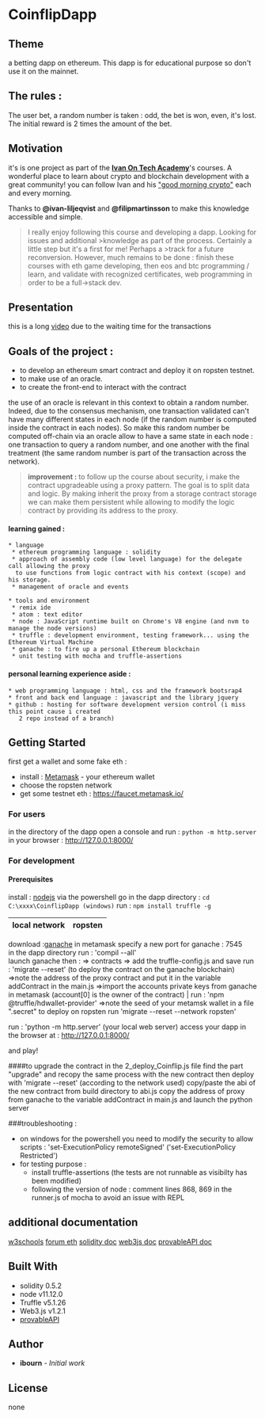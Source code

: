 # CoinflipDapp

 ## Theme
  a betting dapp on ethereum.
  This dapp is for educational purpose so don't use it on the mainnet.

 ## The rules :
  The user bet, a random number is taken : odd, the bet is won, even, it's lost. The initial reward is 2 times the amount of the bet.

 ## Motivation
  it's is one project as part of the [**Ivan On Tech Academy**](https://academy.ivanontech.com/)'s courses. A wonderful place to learn about crypto and  blockchain development with a great community!
  you can follow Ivan and his ["good morning crypto"](https://academy.ivanontech.com/live) each and every morning.

  Thanks to __@ivan-liljeqvist__ and __@filipmartinsson__ to make this knowledge accessible and simple.

  >I really enjoy following this course and developing a dapp. Looking for issues and additional >knowledge as part of the process. Certainly a little step but it's a first for me! Perhaps a >track for a future reconversion. However, much remains to be done : finish these courses with eth game developing, then eos and btc programming / learn, and validate with recognized certificates, web programming in order to be a full->stack dev.

 ## Presentation
  this is a long [video](https://vimeo.com/421694810) due to the waiting time for the transactions

 ## Goals of the project :
  * to develop an ethereum smart contract and deploy it on ropsten testnet.
  * to make use of an oracle.
  * to create the front-end to interact with the contract

  the use of an oracle is relevant in this context to obtain a random number. Indeed, due to the consensus mechanism, one transaction validated can't have many different states in each node (if the random number is computed inside the contract in each nodes). So make this random number be computed off-chain via an oracle allow to have a same state in each node : one transaction to query a random number, and one another with the final treatment (the same random number is part of the transaction across the network).

  >__improvement :__ to follow up the course about security, i make the contract upgradeable using a proxy pattern. The goal is to split data and logic. By making inherit the proxy from a storage contract storage we can make them persistent while allowing to modify the logic contract by providing its address to the proxy.   

  #### learning gained :
    * language
     * ethereum programming language : solidity
     * approach of assembly code (low level language) for the delegate call allowing the proxy
      to use functions from logic contract with his context (scope) and his storage.
     * management of oracle and events

    * tools and environment
     * remix ide
     * atom : text editor
     * node : JavaScript runtime built on Chrome's V8 engine (and nvm to manage the node versions)  
     * truffle : development environment, testing framework... using the Ethereum Virtual Machine
     * ganache : to fire up a personal Ethereum blockchain
     * unit testing with mocha and truffle-assertions

   #### personal learning experience aside :
    * web programming language : html, css and the framework bootsrap4
    * front and back end language : javascript and the library jquery
    * github : hosting for software development version control (i miss this point cause i created
       2 repo instead of a branch)

 ## Getting Started
  first get a wallet and some fake eth :
  * install : [Metamask](https://metamask.io/) - your ethereum wallet
  * choose the ropsten network
  * get some testnet eth : https://faucet.metamask.io/

  ### For users
  in the directory of the dapp open a console and run : `python -m http.server`
  in your browser : http://127.0.0.1:8000/

  ### For development
  #### Prerequisites
  install : [nodejs](https://nodejs.org/en/)
  via the powershell go in the dapp directory : `cd C:\xxxx\CoinflipDapp (windows)`
  run : `npm install truffle -g`

  **local network**  | **ropsten**
  ------------------------------------|------------------------------------
  download :[ganache](https://www.trufflesuite.com/ganache)
  in metamask specify a new port for ganache : 7545  
  in the dapp directory run :     'compil --all'   
  launch ganache then :
  => contracts => add the truffle-config.js and save
  run :     'migrate --reset'
  (to deploy the contract on the ganache blockchain)
  =>note the address of the proxy contract
  and put it in the variable addContract
  in the main.js
  =>import the accounts private keys from ganache
   in metamask (account[0] is the owner of the contract) | run :     'npm @truffle/hdwallet-provider' =>note the seed of your metamsk wallet in a file ".secret" to deploy on ropsten  run     'migrate --reset --network ropsten'

  run :     'python -m http.server' (your local web server)
  access your dapp in the browser at : http://127.0.0.1:8000/

  and play!

  ####to upgrade the contract
  in the 2_deploy_Coinflip.js file find the part "upgrade" and recopy the same process with the new contract then deploy with    'migrate --reset'    (according to the network used)
  copy/paste the abi of the new contract from build directory to abi.js
  copy the address of proxy from ganache to the variable addContract in main.js
  and launch the python server


  ###troubleshooting :
   * on windows for the powershell you need to modify the security to allow scripts :
   'set-ExecutionPolicy remoteSigned' ('set-ExecutionPolicy Restricted')
   * for testing purpose :
     * install truffle-assertions (the tests are not runnable as visibilty has been modified)
     * following the version of node : comment lines 868, 869 in the runner.js of mocha to avoid an issue with REPL


 ## additional documentation
 [w3schools](https://www.w3schools.com/)
 [forum eth](https://ethereum.stackexchange.com/)
 [solidity doc](https://solidity.readthedocs.io/en/develop/index.html)
 [web3js doc](https://web3js.readthedocs.io/en/v1.2.6/index.html)
 [provableAPI doc](https://docs.provable.xyz/#ethereum)


 ## Built With
  * solidity 0.5.2
  * node v11.12.0
  * Truffle v5.1.26
  * Web3.js v1.2.1
  * [provableAPI](https://github.com/provable-things/ethereum-api)

 ## Author
  * **ibourn** - *Initial work*

 ## License
  none
